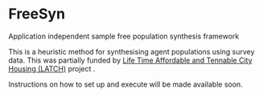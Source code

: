 # FreeSyn
Application independent sample free population synthesis framework

This is a heuristic method for synthesising agent populations using survey data. This was partially funded by [Life Time Affordable and Tennable City Housing (LATCH)](https://rmit-tst4.aws.rmit.edu.au/research/research-institutes-centres-and-groups/research-centres/centre-for-urban-research/projects/current-projects/lifetime-affordable-and-tenable-city-housing/about) project .

Instructions on how to set up and execute will be made available soon.
